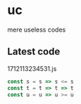 # uc
mere useless codes

## Latest code
<!-- current -->
1712113234531.js
```javascript
const s = s => s <= s
const t = t => t => t
const u = u => u >= u
```
<!-- /current -->